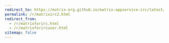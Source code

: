 ```yaml
---
redirect_to: https://matrix-org.github.io/matrix-appservice-irc/latest/irc_operators.html
permalink: /r/matrixirc2.html
redirect_from:
  - /r/matrixforirc.html
  - /r/matrixforircuser.html
sitemap: false
---
```

